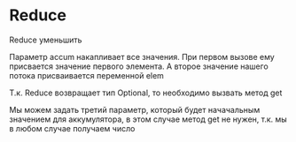 # Reduce

Reduce уменьшить

Параметр accum накапливает все значения. При первом вызове ему присвается значение первого элемента.
А второе значение нашего потока присваивается переменной elem

Т.к. Reduce возвращает тип Optional, то необходимо вызвать метод get

Мы можем задать третий параметр, который будет начачальным значением для аккумулятора, в этом случае метод get не нужен, т.к. мы в любом случае получаем число
